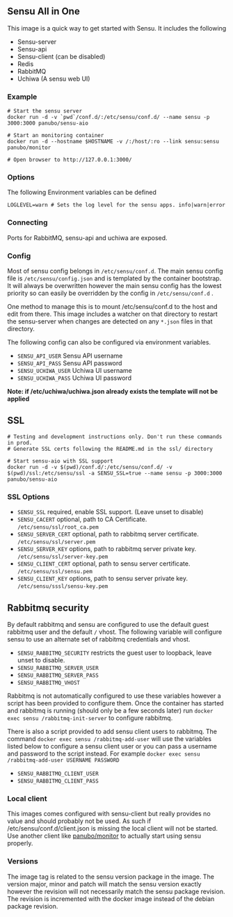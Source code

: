 ## Sensu All in One

This image is a quick way to get started with Sensu. It includes the following

* Sensu-server
* Sensu-api
* Sensu-client (can be disabled)
* Redis
* RabbitMQ
* Uchiwa (A sensu web UI)

### Example

```
# Start the sensu server
docker run -d -v `pwd`/conf.d/:/etc/sensu/conf.d/ --name sensu -p 3000:3000 panubo/sensu-aio

# Start an monitoring container
docker run -d --hostname $HOSTNAME -v /:/host/:ro --link sensu:sensu panubo/monitor

# Open browser to http://127.0.0.1:3000/
```

### Options

The following Environment variables can be defined

```
LOGLEVEL=warn # Sets the log level for the sensu apps. info|warn|error
```

### Connecting

Ports for RabbitMQ, sensu-api and uchiwa are exposed.

### Config

Most of sensu config belongs in `/etc/sensu/conf.d`. The main sensu config file is `/etc/sensu/config.json` and is templated by the container bootstrap. It will always be overwritten however the main sensu config has the lowest priority so can easily be overridden by the config in `/etc/sensu/conf.d` .

One method to manage this is to mount /etc/sensu/conf.d to the host and edit from there. This image includes a watcher on that directory to restart the sensu-server when changes are detected on any `*.json` files in that directory.

The following config can also be configured via environment variables.

* `SENSU_API_USER` Sensu API username
* `SENSU_API_PASS` Sensu API password
* `SENSU_UCHIWA_USER` Uchiwa UI username
* `SENSU_UCHIWA_PASS` Uchiwa UI password

**Note: if /etc/uchiwa/uchiwa.json already exists the template will not be applied**

## SSL

```
# Testing and development instructions only. Don't run these commands in prod.
# Generate SSL certs following the README.md in the ssl/ directory

# Start sensu-aio with SSL support
docker run -d -v $(pwd)/conf.d/:/etc/sensu/conf.d/ -v $(pwd)/ssl:/etc/sensu/ssl -a SENSU_SSL=true --name sensu -p 3000:3000 panubo/sensu-aio
```

### SSL Options

* `SENSU_SSL` required, enable SSL support. (Leave unset to disable)
* `SENSU_CACERT` optional, path to CA Certificate. `/etc/sensu/ssl/root_ca.pem`
* `SENSU_SERVER_CERT` optional, path to rabbitmq server certificate. `/etc/sensu/ssl/server.pem`
* `SENSU_SERVER_KEY` options, path to rabbitmq server private key. `/etc/sensu/ssl/server-key.pem`
* `SENSU_CLIENT_CERT` optional, path to sensu server certificate. `/etc/sensu/ssl/sensu.pem`
* `SENSU_CLIENT_KEY` options, path to sensu server private key. `/etc/sensu/sssl/sensu-key.pem`

## Rabbitmq security

By default rabbitmq and sensu are configured to use the default guest rabbitmq user and the default `/` vhost. The following variable will configure sensu to use an alternate set of rabbitmq credentials and vhost.

* `SENSU_RABBITMQ_SECURITY` restricts the guest user to loopback, leave unset to disable.
* `SENSU_RABBITMQ_SERVER_USER`
* `SENSU_RABBITMQ_SERVER_PASS`
* `SENSU_RABBITMQ_VHOST`

Rabbitmq is not automatically configured to use these variables however a script has been provided to configure them. Once the container has started and rabbitmq is running (should only be a few seconds later) run `docker exec sensu /rabbitmq-init-server` to configure rabbitmq.

There is also a script provided to add sensu client users to rabbitmq. The command `docker exec sensu /rabbitmq-add-user` will use the variables listed below to configure a sensu client user or you can pass a username and password to the script instead. For example `docker exec sensu /rabbitmq-add-user USERNAME PASSWORD`

* `SENSU_RABBITMQ_CLIENT_USER`
* `SENSU_RABBITMQ_CLIENT_PASS`

### Local client

This images comes configured with sensu-client but really provides no value and should probably not be used. As such if /etc/sensu/conf.d/client.json is missing the local client will not be started. Use another client like [panubo/monitor](https://github.com/panubo/docker-monitor) to actually start using sensu properly.

### Versions

The image tag is related to the sensu version package in the image. The version major, minor and patch will match the sensu version exactly however the revision will not necessarily match the sensu package revision. The revision is incremented with the docker image instead of the debian package revision.

